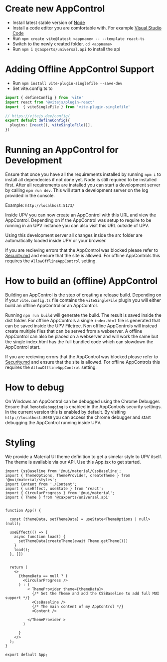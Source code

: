 # Create new AppControl
- Install latest stable version of [Node](https://nodejs.org/en)
- Install a code editor you are comfortable with. For example [Visual Studio Code](https://code.visualstudio.com/)
- Run `npm create vite@latest <appname> -- --template react-ts`
- Switch to the newly created folder. `cd <appname>`
- Run `npm i @caxperts/universal.api` to install the api
# Adding Offline AppControl Support
- Run `npm install vite-plugin-singlefile --save-dev`
- Set vite.config.ts to
```typescript
import { defineConfig } from 'vite'
import react from '@vitejs/plugin-react'
import  { viteSingleFile } from 'vite-plugin-singlefile'

// https://vitejs.dev/config/
export default defineConfig({
  plugins: [react(), viteSingleFile()],
})
```

# Running an AppControl for Development
Ensure that once you have all the requirements installed by running `npm i` to install all dependecies if not done yet. Node is still required to be installed first.
After all requirements are installed you can start a development server by calling `npm run dev`. This will start a development server on the log provided in the console. 

Example: `http://localhost:5173/`

Inside UPV you can now create an AppControl with this URL and view the AppControl. Depending on if the AppControl was setup to require to be running in an UPV instance you can also visit this URL outside of UPV.

Using this development server all changes inside the src folder are automatically loaded inside UPV or your browser.

If you are recieving errors that the AppControl was blocked please refer to [Security.md](Security.md) and ensure that the site is allowed. For offline AppControls this requires the `AllowOfflineAppControl` setting.

# How to build an (offline) AppControl
Building an AppControl is the step of creating a release build. Depending on if your `vite.config.ts` file contains the `viteSingleFile` plugin you will either build an offline AppControl or an AppControl.

Running `npm run build` will generate the build. The result is saved inside the dist folder. For offline AppControls a single `index.html` file is generated that can be saved inside the UPV Filetree. Non offline AppControls will instead create multiple files that can be served from a webserver. A offline AppControl can also be placed on a webserver and will work the same but the single index.html has the full bundled code which can slowdown the AppControl start. 

If you are recieving errors that the AppControl was blocked please refer to [Security.md](Security.md) and ensure that the site is allowed. For offline AppControls this requires the `AllowOfflineAppControl` setting.

# How to debug
On Windows an AppControl can be debugged using the Chrome Debugger. Ensure that `RemoteDebugging` is enabled in the AppControls security settings. In the current version this is enabled by default. By visiting `http://localhost:8080` you can access the chrome debugger and start debugging the AppControl running inside UPV.

# Styling
We provide a Material UI theme definition to get a simelar style to UPV itself. The theme is available via our API. Use this App.tsx to get started.
```tsx
import CssBaseline from '@mui/material/CssBaseline';
import { ThemeOptions, ThemeProvider, createTheme } from '@mui/material/styles';
import Content from './Content';
import { useEffect, useState } from 'react';
import { CircularProgress } from '@mui/material';
import { Theme } from '@caxperts/universal.api'


function App() {

  const [themeData, setThemeData] = useState<ThemeOptions | null>(null);

  useEffect(() => {
    async function load() {
      setThemeData(createTheme(await Theme.getTheme()))
    }
    load();
  }, [])


  return (
    <>
      {themeData == null ? (
        <CircularProgress />
      ) : (
          < ThemeProvider theme={themeData}>
            {/* Set the Theme and add the CSSBaseline to add full MUI support */}
            <CssBaseline />
            {/* The main content of my AppControl */}
            <Content />

          </ThemeProvider >
        )

      }
    </>
  );
}

export default App;
```